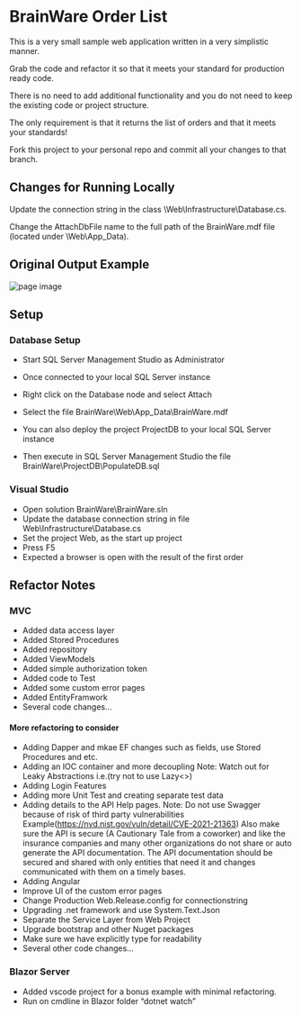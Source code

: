 # BrainWare Order List

This is a very small sample web application written in a very simplistic manner.

Grab the code and refactor it so that it meets your standard for production ready code.

There is no need to add additional functionality and you do not need to keep the existing code or project structure.

The only requirement is that it returns the list of orders and that it meets your standards!

Fork this project to your personal repo and commit all your changes to that branch. 

## Changes for Running Locally

Update the connection string in the class <project root>\Web\Infrastructure\Database.cs.

Change the AttachDbFile name to the full path of the BrainWare.mdf file (located under <project root>\Web\App_Data\).


## Original Output Example
![page image](output.GIF?raw=true)


## Setup

### Database Setup
- Start SQL Server Management Studio as Administrator
- Once connected to your local SQL Server instance
- Right click on the Database node and select Attach
- Select the file BrainWare\Web\App_Data\BrainWare.mdf

- You can also deploy the project ProjectDB to your local SQL Server instance
- Then execute in SQL Server Management Studio the file BrainWare\ProjectDB\PopulateDB.sql

### Visual Studio
- Open solution BrainWare\BrainWare.sln
- Update the database connection string in file Web\Infrastructure\Database.cs
- Set the project Web, as the start up project
- Press F5
- Expected a browser is open with the result of the first order


## Refactor Notes
### MVC
- Added data access layer
- Added Stored Procedures
- Added repository
- Added ViewModels
- Added simple authorization token
- Added code to Test
- Added some custom error pages
- Added EntityFramwork
- Several code changes…


#### More refactoring to consider
- Adding Dapper and mkae EF changes such as fields, use Stored Procedures and etc.
- Adding an IOC container and more decoupling  Note: Watch out for Leaky Abstractions i.e.(try not to use Lazy<>)
- Adding Login Features
- Adding more Unit Test and creating separate test data
- Adding details to the API Help pages. Note: Do not use Swagger because of risk of third party vulnerabilities Example(https://nvd.nist.gov/vuln/detail/CVE-2021-21363)
Also make sure the API is secure (A Cautionary Tale from a coworker) and like the insurance companies and many other organizations do not share or auto generate the API documentation.  The API documentation should be secured and shared with only entities that need it and changes communicated with them on a timely bases.
- Adding Angular
- Improve UI of the custom error pages
- Change Production Web.Release.config for connectionstring 
- Upgrading .net framework and use System.Text.Json
- Separate the Service Layer from Web Project
- Upgrade bootstrap and other Nuget packages
- Make sure we have explicitly type for readability
- Several other code changes…
	
### Blazor Server
- Added vscode project for a bonus example with minimal refactoring.  
- Run on cmdline in Blazor folder “dotnet watch”





